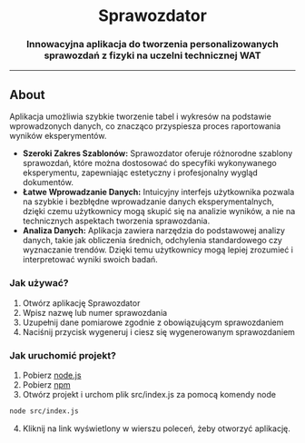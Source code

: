 <div align=center>
  
 # Sprawozdator 

### Innowacyjna aplikacja do tworzenia personalizowanych sprawozdań z fizyki na uczelni technicznej WAT
</div>

----
## About
Aplikacja umożliwia szybkie tworzenie tabel i wykresów na podstawie wprowadzonych danych, co znacząco przyspiesza proces raportowania wyników eksperymentów.
- **Szeroki Zakres Szablonów:**
    Sprawozdator oferuje różnorodne szablony sprawozdań, które można dostosować do specyfiki wykonywanego eksperymentu, zapewniając estetyczny i profesjonalny wygląd dokumentów.
- **Łatwe Wprowadzanie Danych:**
    Intuicyjny interfejs użytkownika pozwala na szybkie i bezbłędne wprowadzanie danych eksperymentalnych, dzięki czemu użytkownicy mogą skupić się na analizie wyników, a nie na technicznych aspektach tworzenia sprawozdania.
 - **Analiza Danych:**
    Aplikacja zawiera narzędzia do podstawowej analizy danych, takie jak obliczenia średnich, odchylenia standardowego czy wyznaczanie trendów. Dzięki temu użytkownicy mogą lepiej zrozumieć i interpretować wyniki swoich badań.

### Jak używać?
1) Otwórz aplikację Sprawozdator
2) Wpisz nazwę lub numer sprawozdania
3) Uzupełnij dane pomiarowe zgodnie z obowiązującym sprawozdaniem
4) Naciśnij przycisk wygeneruj i ciesz się wygenerowanym sprawozdaniem

### Jak uruchomić projekt?
1) Pobierz [node.js](https://nodejs.org/en/download/package-manager)
2) Pobierz [npm](https://docs.npmjs.com/downloading-and-installing-node-js-and-npm)
3) Otwórz projekt i urchom plik src/index.js za pomocą komendy node
```bash
node src/index.js
```
4) Kliknij na link wyświetlony w wierszu poleceń, żeby otworzyć aplikację.
